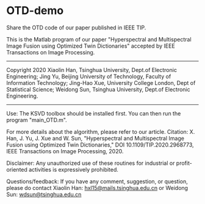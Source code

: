 # OTD-demo
Share the OTD code of our paper published in IEEE TIP.

This is the Matlab program of our paper 
"Hyperspectral and Multispectral Image Fusion using Optimized Twin Dictionaries" 
accepted by IEEE Transactions on Image Processing. 

----------------------------------------------------------------------------------------------------

Copyright 2020
Xiaolin Han, Tsinghua University, Dept.of Electronic Engineering;
Jing Yu, Beijing University of Technology, Faculty of Information Technology;
Jing-Hao Xue, University College London, Dept of Statistical Science;
Weidong Sun, Tsinghua University, Dept.of Electronic Engineering. 

----------------------------------------------------------------------------------------------------

Use:
The KSVD toolbox should be installed first.
You can then run the program "main_OTD.m".

For more details about the algorithm, please refer to our article.
Citation:
X. Han, J. Yu, J. Xue and W. Sun, "Hyperspectral and Multispectral Image Fusion using Optimized Twin Dictionaries," DOI 10.1109/TIP.2020.2968773, IEEE Transactions on Image Processing, 2020.

Disclaimer:
Any unauthorized use of these routines for industrial or profit-oriented activities is expressively prohibited.

Questions/feedback:
If you have any comment, suggestion, or question, please do
contact Xiaolin Han: hxl15@mails.tsinghua.edu.cn
or Weidong Sun: wdsun@tsinghua.edu.cn 

